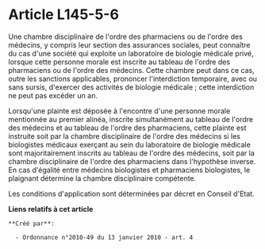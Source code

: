 # Article L145-5-6

Une chambre disciplinaire de l'ordre des pharmaciens ou de l'ordre des médecins, y compris leur section des assurances
sociales, peut connaître du cas d'une société qui exploite un laboratoire de biologie médicale privé, lorsque cette personne
morale est inscrite au tableau de l'ordre des pharmaciens ou de l'ordre des médecins. Cette chambre peut dans ce cas, outre
les sanctions applicables, prononcer l'interdiction temporaire, avec ou sans sursis, d'exercer des activités de biologie
médicale ; cette interdiction ne peut pas excéder un an. 

Lorsqu'une plainte est déposée à l'encontre d'une personne morale mentionnée au premier alinéa, inscrite simultanément au
tableau de l'ordre des médecins et au tableau de l'ordre des pharmaciens, cette plainte est instruite soit par la chambre
disciplinaire de l'ordre des médecins si les biologistes médicaux exerçant au sein du laboratoire de biologie médicale sont
majoritairement inscrits au tableau de l'ordre des médecins, soit par la chambre disciplinaire de l'ordre des pharmaciens
dans l'hypothèse inverse. En cas d'égalité entre médecins biologistes et pharmaciens biologistes, le plaignant détermine la
chambre disciplinaire compétente. 

Les conditions d'application sont déterminées par décret en Conseil d'Etat.

**Liens relatifs à cet article**

	**Créé par**:

	  - Ordonnance n°2010-49 du 13 janvier 2010 - art. 4
